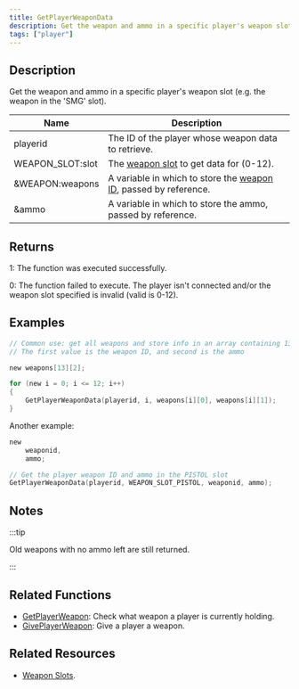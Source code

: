 ```yaml
---
title: GetPlayerWeaponData
description: Get the weapon and ammo in a specific player's weapon slot (e.
tags: ["player"]
---
```


## Description

Get the weapon and ammo in a specific player's weapon slot (e.g. the weapon in the 'SMG' slot).

| Name             | Description                                                                                |
|------------------|--------------------------------------------------------------------------------------------|
| playerid         | The ID of the player whose weapon data to retrieve.                                        |
| WEAPON_SLOT:slot | The [weapon slot](../resources/weaponslots) to get data for (0-12).                        |
| &WEAPON:weapons  | A variable in which to store the [weapon ID](../resources/weaponids), passed by reference. |
| &ammo            | A variable in which to store the ammo, passed by reference.                                |

## Returns

1: The function was executed successfully.

0: The function failed to execute. The player isn't connected and/or the weapon slot specified is invalid (valid is 0-12).

## Examples

```c
// Common use: get all weapons and store info in an array containing 13 slots
// The first value is the weapon ID, and second is the ammo

new weapons[13][2];

for (new i = 0; i <= 12; i++)
{
    GetPlayerWeaponData(playerid, i, weapons[i][0], weapons[i][1]);
}
```

Another example:

```c
new 
    weaponid,
    ammo;

// Get the player weapon ID and ammo in the PISTOL slot
GetPlayerWeaponData(playerid, WEAPON_SLOT_PISTOL, weaponid, ammo);
```

## Notes

:::tip

Old weapons with no ammo left are still returned.

:::

## Related Functions

- [GetPlayerWeapon](GetPlayerWeapon): Check what weapon a player is currently holding.
- [GivePlayerWeapon](GivePlayerWeapon): Give a player a weapon.

## Related Resources

- [Weapon Slots](../resources/weaponslots).
